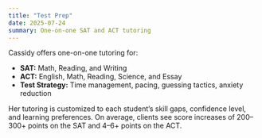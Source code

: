```yaml
---
title: "Test Prep"
date: 2025-07-24
summary: One-on-one SAT and ACT tutoring
---
```


Cassidy offers one-on-one tutoring for:

- **SAT:** Math, Reading, and Writing
- **ACT:** English, Math, Reading, Science, and Essay
- **Test Strategy:** Time management, pacing, guessing tactics, anxiety reduction

Her tutoring is customized to each student’s skill gaps, confidence level, and learning preferences. On average, clients see score increases of 200–300+ points on the SAT and 4–6+ points on the ACT.
